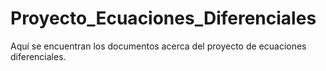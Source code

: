# Proyecto_Ecuaciones_Diferenciales
Aquí se encuentran los documentos acerca del proyecto de ecuaciones diferenciales.
